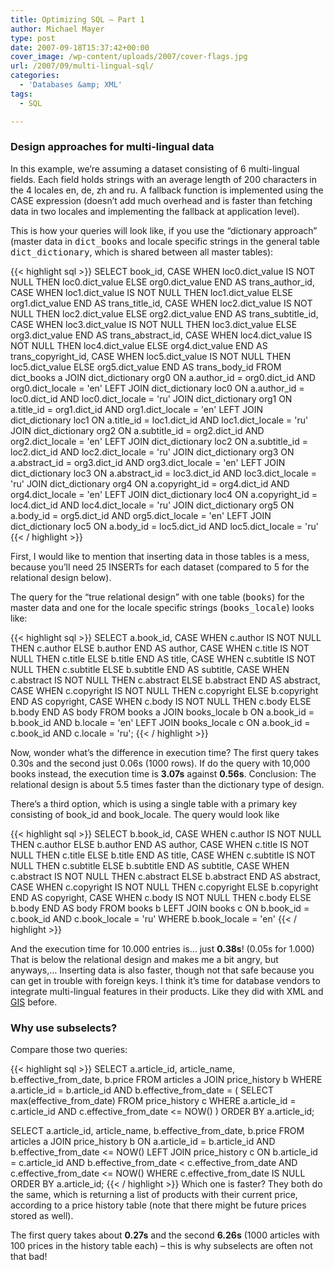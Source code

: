 ```yaml
---
title: Optimizing SQL – Part 1
author: Michael Mayer
type: post
date: 2007-09-18T15:37:42+00:00
cover_image: /wp-content/uploads/2007/cover-flags.jpg
url: /2007/09/multi-lingual-sql/
categories:
  - 'Databases &amp; XML'
tags:
  - SQL

---
```

### Design approaches for multi-lingual data

In this example, we&#8217;re assuming a dataset consisting of 6 multi-lingual fields. Each field holds strings with an average length of 200 characters in the 4 locales en, de, zh and ru. A fallback function is implemented using the CASE expression (doesn&#8217;t add much overhead and is faster than fetching data in two locales and implementing the fallback at application level).

This is how your queries will look like, if you use the &#8220;dictionary approach&#8221; (master data in <tt>dict_books</tt> and locale specific strings in the general table <tt>dict_dictionary</tt>, which is shared between all master tables):

{{< highlight sql >}}
SELECT book_id,
CASE WHEN loc0.dict_value IS NOT NULL
THEN loc0.dict_value ELSE org0.dict_value END
  AS trans_author_id,
CASE WHEN loc1.dict_value IS NOT NULL
THEN loc1.dict_value ELSE org1.dict_value END
  AS trans_title_id,
CASE WHEN loc2.dict_value IS NOT NULL
THEN loc2.dict_value ELSE org2.dict_value END
  AS trans_subtitle_id,
CASE WHEN loc3.dict_value IS NOT NULL
THEN loc3.dict_value ELSE org3.dict_value END
  AS trans_abstract_id,
CASE WHEN loc4.dict_value IS NOT NULL
THEN loc4.dict_value ELSE org4.dict_value END
  AS trans_copyright_id,
CASE WHEN loc5.dict_value IS NOT NULL
THEN loc5.dict_value ELSE org5.dict_value END
  AS trans_body_id
FROM dict_books a
JOIN dict_dictionary org0 ON a.author_id = org0.dict_id
  AND org0.dict_locale = 'en'
LEFT JOIN dict_dictionary loc0 ON a.author_id = loc0.dict_id
  AND loc0.dict_locale = 'ru'
JOIN dict_dictionary org1
  ON a.title_id = org1.dict_id AND org1.dict_locale = 'en'
LEFT JOIN dict_dictionary loc1
  ON a.title_id = loc1.dict_id AND loc1.dict_locale = 'ru'
JOIN dict_dictionary org2 ON a.subtitle_id = org2.dict_id
  AND org2.dict_locale = 'en'
LEFT JOIN dict_dictionary loc2 ON a.subtitle_id = loc2.dict_id
  AND loc2.dict_locale = 'ru'
JOIN dict_dictionary org3 ON a.abstract_id = org3.dict_id
  AND org3.dict_locale = 'en'
LEFT JOIN dict_dictionary loc3 ON a.abstract_id = loc3.dict_id
  AND loc3.dict_locale = 'ru'
JOIN dict_dictionary org4 ON a.copyright_id = org4.dict_id
  AND org4.dict_locale = 'en'
LEFT JOIN dict_dictionary loc4 ON a.copyright_id = loc4.dict_id
  AND loc4.dict_locale = 'ru'
JOIN dict_dictionary org5 ON a.body_id = org5.dict_id
  AND org5.dict_locale = 'en'
LEFT JOIN dict_dictionary loc5 ON a.body_id = loc5.dict_id
  AND loc5.dict_locale = 'ru'
{{< / highlight >}}

First, I would like to mention that inserting data in those tables is a mess, because you&#8217;ll need 25 INSERTs for each dataset (compared to 5 for the relational design below).

The query for the &#8220;true relational design&#8221; with one table (<tt>books</tt>) for the master data and one for the locale specific strings (<tt>books_locale</tt>) looks like:

{{< highlight sql >}}
SELECT a.book_id, CASE WHEN c.author IS NOT NULL
THEN c.author ELSE b.author END AS author,
CASE WHEN c.title IS NOT NULL
THEN c.title ELSE b.title END AS title,
CASE WHEN c.subtitle IS NOT NULL
THEN c.subtitle ELSE b.subtitle END AS subtitle,
CASE WHEN c.abstract IS NOT NULL
THEN c.abstract ELSE b.abstract END AS abstract,
CASE WHEN c.copyright IS NOT NULL
THEN c.copyright ELSE b.copyright END AS copyright,
CASE WHEN c.body IS NOT NULL
THEN c.body ELSE b.body END AS body
FROM books a JOIN books_locale b ON
  a.book_id = b.book_id AND b.locale = 'en'
LEFT JOIN books_locale c ON
  a.book_id = c.book_id AND c.locale = 'ru';
{{< / highlight >}}

Now, wonder what&#8217;s the difference in execution time? The first query takes 0.30s and the second just 0.06s (1000 rows). If do the query with 10,000 books instead, the execution time is **3.07s** against **0.56s**. Conclusion: The relational design is about 5.5 times faster than the dictionary type of design.

There&#8217;s a third option, which is using a single table with a primary key consisting of book\_id and book\_locale. The query would look like

{{< highlight sql >}}
SELECT b.book_id,
CASE WHEN c.author IS NOT NULL
  THEN c.author ELSE b.author END AS author,
CASE WHEN c.title IS NOT NULL
  THEN c.title ELSE b.title END AS title,
CASE WHEN c.subtitle IS NOT NULL
  THEN c.subtitle ELSE b.subtitle END AS subtitle,
CASE WHEN c.abstract IS NOT NULL
  THEN c.abstract ELSE b.abstract END AS abstract,
CASE WHEN c.copyright IS NOT NULL
  THEN c.copyright ELSE b.copyright END AS copyright,
CASE WHEN c.body IS NOT NULL
  THEN c.body ELSE b.body END AS body
FROM books b LEFT JOIN books c
  ON b.book_id = c.book_id AND c.book_locale = 'ru'
WHERE b.book_locale = 'en'
{{< / highlight >}}

And the execution time for 10.000 entries is&#8230; just **0.38s**! (0.05s for 1.000) That is below the relational design and makes me a bit angry, but anyways,&#8230; Inserting data is also faster, though not that safe because you can get in trouble with foreign keys. I think it&#8217;s time for database vendors to integrate multi-lingual features in their products. Like they did with XML and [GIS][1] before.

### Why use subselects?

Compare those two queries:

{{< highlight sql >}}
SELECT a.article_id, article_name, b.effective_from_date, b.price
FROM articles a JOIN price_history b
WHERE a.article_id = b.article_id
  AND b.effective_from_date = (
    SELECT max(effective_from_date) FROM price_history c
    WHERE a.article_id = c.article_id
    AND c.effective_from_date <= NOW()
  )
ORDER BY a.article_id;

SELECT a.article_id, article_name, b.effective_from_date, b.price
FROM articles a
JOIN price_history b ON a.article_id = b.article_id
  AND b.effective_from_date <= NOW()
LEFT JOIN price_history c ON b.article_id = c.article_id
  AND b.effective_from_date < c.effective_from_date
  AND c.effective_from_date <= NOW()
WHERE c.effective_from_date IS NULL ORDER BY a.article_id;
{{< / highlight >}}
Which one is faster? They both do the same, which is returning a list of products with their current price, according to a price history table (note that there might be future prices stored as well).

The first query takes about **0.27s** and the second **6.26s** (1000 articles with 100 prices in the history table each) &#8211; this is why subselects are often not that bad!

 [1]: http://en.wikipedia.org/wiki/GIS